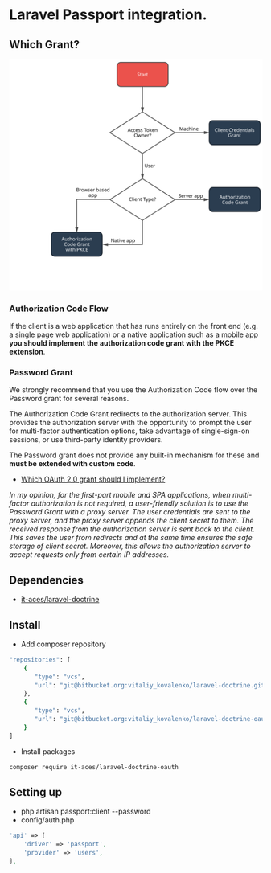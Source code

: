 # Laravel Passport integration.

## Which Grant?

![Screenshot](grants.min.svg)

### Authorization Code Flow

If the client is a web application that has runs entirely on the front end (e.g. a single page web application) or a native application such as a mobile app **you should implement the authorization code grant with the PKCE extension**.

### Password Grant

We strongly recommend that you use the Authorization Code flow over the Password grant for several reasons.  

The Authorization Code Grant redirects to the authorization server. This provides the authorization server with the opportunity to prompt the user for multi-factor authentication options, take advantage of single-sign-on sessions, or use third-party identity providers.  

The Password grant does not provide any built-in mechanism for these and **must be extended with custom code**.  
 
 * [Which OAuth 2.0 grant should I implement?](https://oauth2.thephpleague.com/authorization-server/which-grant/)

_In my opinion, for the first-part mobile and SPA applications, when multi-factor authorization is not required, a user-friendly solution is to use the Password Grant with a proxy server. The user credentials are sent to the proxy server, and the proxy server appends the client secret to them. The received response from the authorization server is sent back to the client. This saves the user from redirects and at the same time ensures the safe storage of client secret. Moreover, this allows the authorization server to accept requests only from certain IP addresses._

## Dependencies

 * [it-aces/laravel-doctrine](https://bitbucket.org/vitaliy_kovalenko/laravel-doctrine/src/master/)

## Install

* Add composer repository

```BASH
"repositories": [
	{
       "type": "vcs",
       "url": "git@bitbucket.org:vitaliy_kovalenko/laravel-doctrine.git"
    },
    {
       "type": "vcs",
       "url": "git@bitbucket.org:vitaliy_kovalenko/laravel-doctrine-oauth.git"
    }
]
```

* Install packages

```BASH
composer require it-aces/laravel-doctrine-oauth
```

## Setting up

 * php artisan passport:client --password
 * config/auth.php
 
```PHP
'api' => [
    'driver' => 'passport',
    'provider' => 'users',
],
```


